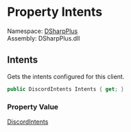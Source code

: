 # Property Intents

Namespace: [DSharpPlus](DSharpPlus.md)  
Assembly: DSharpPlus.dll

## <a id="DSharpPlus_DiscordClient_Intents"></a>Intents

Gets the intents configured for this client.

```csharp
public DiscordIntents Intents { get; }
```

### Property Value

[DiscordIntents](DSharpPlus.DiscordIntents.md)

